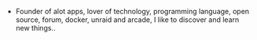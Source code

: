 - Founder of alot apps, lover of technology, programming language, open source, forum, docker, unraid and arcade, I like to discover and learn new things..
  <br>



































































































































































































































































































































































































































































































































































































































































































































































































































































































































































































































































































































































































































































































































































































































































































































































































































































































































































































































































































































































































































































































































































































































































































































































































































































































































































































































































































































































































































































































































































































































































































































































































































































































































































































































































































































































































































































































































































































































































































































































































































































































































































































































































































































































































































































































































































































































































































































































































































































































































































































































































































































































































































































































































































































































































































































































































































































































































































































































































































































































































































































































































































































































































































































































































